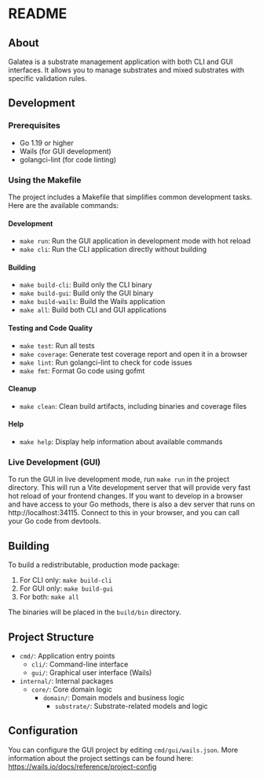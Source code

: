 # README

## About

Galatea is a substrate management application with both CLI and GUI interfaces. It allows you to manage substrates and mixed substrates with specific validation rules.

## Development

### Prerequisites

- Go 1.19 or higher
- Wails (for GUI development)
- golangci-lint (for code linting)

### Using the Makefile

The project includes a Makefile that simplifies common development tasks. Here are the available commands:

#### Development

- `make run`: Run the GUI application in development mode with hot reload
- `make cli`: Run the CLI application directly without building

#### Building

- `make build-cli`: Build only the CLI binary
- `make build-gui`: Build only the GUI binary
- `make build-wails`: Build the Wails application
- `make all`: Build both CLI and GUI applications

#### Testing and Code Quality

- `make test`: Run all tests
- `make coverage`: Generate test coverage report and open it in a browser
- `make lint`: Run golangci-lint to check for code issues
- `make fmt`: Format Go code using gofmt

#### Cleanup

- `make clean`: Clean build artifacts, including binaries and coverage files

#### Help

- `make help`: Display help information about available commands

### Live Development (GUI)

To run the GUI in live development mode, run `make run` in the project directory. This will run a Vite development
server that will provide very fast hot reload of your frontend changes. If you want to develop in a browser
and have access to your Go methods, there is also a dev server that runs on http://localhost:34115. Connect
to this in your browser, and you can call your Go code from devtools.

## Building

To build a redistributable, production mode package:

1. For CLI only: `make build-cli`
2. For GUI only: `make build-gui`
3. For both: `make all`

The binaries will be placed in the `build/bin` directory.

## Project Structure

- `cmd/`: Application entry points
  - `cli/`: Command-line interface
  - `gui/`: Graphical user interface (Wails)
- `internal/`: Internal packages
  - `core/`: Core domain logic
    - `domain/`: Domain models and business logic
      - `substrate/`: Substrate-related models and logic

## Configuration

You can configure the GUI project by editing `cmd/gui/wails.json`. More information about the project settings can be found
here: https://wails.io/docs/reference/project-config
